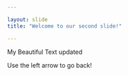 ```yaml
---

layout: slide
title: "Welcome to our second slide!"

---
```


My Beautiful Text updated

Use the left arrow to go back!
